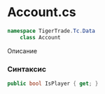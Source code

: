 
# Account.cs
```csharp
namespace TigerTrade.Tc.Data  
    class Account
```

Описание

### Синтаксис
```csharp
public bool IsPlayer { get; }
```
